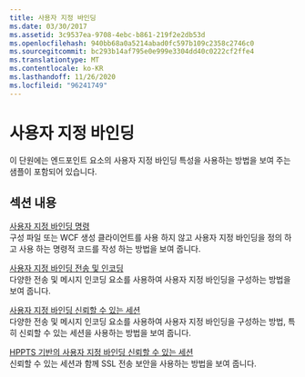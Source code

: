 ```yaml
---
title: 사용자 지정 바인딩
ms.date: 03/30/2017
ms.assetid: 3c9537ea-9708-4ebc-b861-219f2e2db53d
ms.openlocfilehash: 940bb68a0a5214abad0fc597b109c2358c2746c0
ms.sourcegitcommit: bc293b14af795e0e999e3304dd40c0222cf2ffe4
ms.translationtype: MT
ms.contentlocale: ko-KR
ms.lasthandoff: 11/26/2020
ms.locfileid: "96241749"
---
```

# <a name="custom-binding"></a>사용자 지정 바인딩

이 단원에는 엔드포인트 요소의 사용자 지정 바인딩 특성을 사용하는 방법을 보여 주는 샘플이 포함되어 있습니다.  
  
## <a name="in-this-section"></a>섹션 내용  

 [사용자 지정 바인딩 명령](custom-binding-imperative.md)  
 구성 파일 또는 WCF 생성 클라이언트를 사용 하지 않고 사용자 지정 바인딩을 정의 하 고 사용 하는 명령적 코드를 작성 하는 방법을 보여 줍니다.  
  
 [사용자 지정 바인딩 전송 및 인코딩](custom-binding-transport-and-encoding.md)  
 다양한 전송 및 메시지 인코딩 요소를 사용하여 사용자 지정 바인딩을 구성하는 방법을 보여 줍니다.  
  
 [사용자 지정 바인딩 신뢰할 수 있는 세션](custom-binding-reliable-session.md)  
 다양한 전송 및 메시지 인코딩 요소를 사용하여 사용자 지정 바인딩을 구성하는 방법, 특히 신뢰할 수 있는 세션을 사용하는 방법을 보여 줍니다.  
  
 [HPPTS 기반의 사용자 지정 바인딩 신뢰할 수 있는 세션](custom-binding-reliable-session-over-https.md)  
 신뢰할 수 있는 세션과 함께 SSL 전송 보안을 사용하는 방법을 보여 줍니다.
